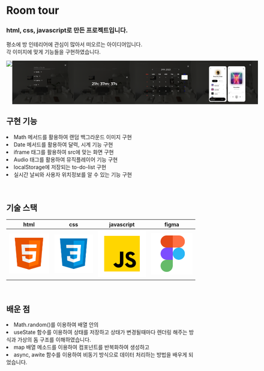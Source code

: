 # Room tour <br>
### html, css, javascript로 만든 프로젝트입니다. <br>
평소에 방 인테리어에 관심이 많아서 떠오르는 아이디어입니다. <br>
각 이미지에 맞게 기능들을 구현하였습니다.
<p align="space-between" style="display: flex;">
  <br>
  <img src="./image/11.png" width="32.5%">
  <img src="./image/12.png" width="32.5%">
  <img src="./image/13.png" width="32.5%">
  <img src="./image/14.png" width="32.5%">
  <img src="./image/15.png" width="32.5%">
  <br>
</p>



## 구현 기능

<li>Math 메서드를 활용하여 랜덤 백그라운드 이미지 구현 </li> 

<li>Date 메서드를 활용하여 달력, 시계 기능 구현 </li> 

<li>iframe 태그를 활용하여 src에 맞는 화면 구현 </li> 

<li>Audio 태그를 활용하여 뮤직플레이어 기능 구현 </li> 

<li>localStorage에 저장되는 to-do-list 구현 </li> 

<li>실시간 날씨와 사용자 위치정보를 알 수 있는 기능 구현</li> 
<br>

<br>

## 기술 스택

|    html    |     css    |     javascript   |      figma    |
| :--------: | :--------: | :--------:   |    :--------:   |   
|  ![html]   |   ![css]   |   ![js]  |  ![figma]   |   

<br>

## 배운 점

<p align="justify">
<li>Math.random()를 이용하여 배열 안의 </li> 
<li>useState 함수를 이용하여 상태를 저장하고 상태가 변경될때마다 렌더링 해주는 방식과 가상의 돔 구조를 이해하였습니다.</li> 
<li>map 배열 메소드를 이용하여 컴포넌트를 반복화하여 생성하고</li> 
<li>async, awite 함수를 이용하여 비동기 방식으로 데이터 처리하는 방법을 배우게 되었습니다.</li> 
</p>

<br>


<!-- Stack Icon Refernces -->
[html]: /image/stack/html.svg
[css]: /image/stack/css.svg
[figma]: /image/stack/figma.svg
[ts]: /image/stack/typescript.svg
[js]: /image/stack/javascript.svg
[react]: /image/stack/react.svg
[node]: /image/stack/node.svg
